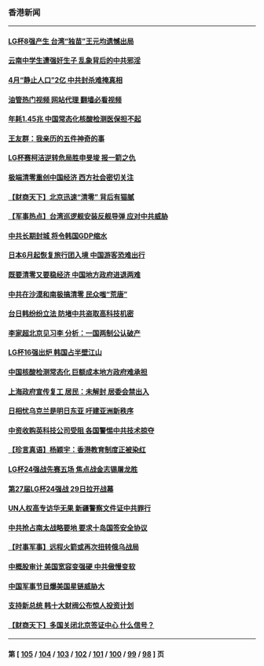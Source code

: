 ### 香港新闻
---
#### [LG杯8强产生 台湾“独苗”王元均遗憾出局](../../pages/ncid1349362/n13750378.md?06020445) 
#### [云南中学生遭强奸生子 乱象背后的中共邪淫](../../pages/ncid1349362/n13750214.md?06020445) 
#### [4月“静止人口”2亿 中共封杀难掩真相](../../pages/ncid1349362/n13750226.md?06020445) 
#### [油管热门视频 网站代理 翻墙必看视频](http://209.222.30.114:81/youtube.html?06020445)
#### [年耗1.45兆 中国常态化核酸检测医保担不起](../../pages/ncid1349362/n13750242.md?06020445) 
#### [王友群：我亲历的五件神奇的事](../../pages/ncid1349362/n13749515.md?06020445) 
#### [LG杯赛柯洁逆转危局胜申旻埈 报一箭之仇](../../pages/ncid1349362/n13749695.md?06020445) 
#### [极端清零重创中国经济 西方社会密切关注](../../pages/ncid1349362/n13749627.md?06020445) 
#### [【财商天下】北京迅速“清零” 背后有猫腻](../../pages/ncid1349362/n13749490.md?06020445) 
#### [【军事热点】台湾巡逻舰安装反舰导弹 应对中共威胁](../../pages/ncid1349362/n13749161.md?06020445) 
#### [中共长期封城 将令韩国GDP缩水](../../pages/ncid1349362/n13749210.md?06020445) 
#### [日本6月起恢复旅行团入境 中国游客恐难出行](../../pages/ncid1349362/n13749192.md?06020445) 
#### [既要清零又要稳经济 中国地方政府进退两难](../../pages/ncid1349362/n13749183.md?06020445) 
#### [中共在沙漠和南极搞清零 民众嗤“荒唐”](../../pages/ncid1349362/n13749171.md?06020445) 
#### [台日韩纷纷立法 防堵中共盗取高科技机密](../../pages/ncid1349362/n13749155.md?06020445) 
#### [李家超北京见习李 分析：一国两制公认破产](../../pages/ncid1349362/n13746938.md?06020445) 
#### [LG杯16强出炉 韩国占半壁江山](../../pages/ncid1349362/n13748892.md?06020445) 
#### [中国核酸检测常态化 巨额成本地方政府难承担](../../pages/ncid1349362/n13748745.md?06020445) 
#### [上海政府宣传复工 居民：未解封 居委会禁出入](../../pages/ncid1349362/n13748713.md?06020445) 
#### [日相忧乌克兰是明日东亚 吁建亚洲新秩序](../../pages/ncid1349362/n13748674.md?06020445) 
#### [中资收购英科技公司受阻 各国警惕中共技术掠夺](../../pages/ncid1349362/n13748635.md?06020445) 
#### [【珍言真语】杨颖宇：香港教育制度正被染红](../../pages/ncid1349362/n13748267.md?06020445) 
#### [LG杯24强战先赛五场 焦点战金志锡屠龙胜](../../pages/ncid1349362/n13748135.md?06020445) 
#### [第27届LG杯24强战 29日拉开战幕](../../pages/ncid1349362/n13748121.md?06020445) 
#### [UN人权高专访华无果 新疆警察文件证中共罪行](../../pages/ncid1349362/n13748112.md?06020445) 
#### [中共抢占南太战略要地 要求十岛国签安全协议](../../pages/ncid1349362/n13748106.md?06020445) 
#### [【时事军事】远程火箭或再次扭转俄乌战局](../../pages/ncid1349362/n13747713.md?06020445) 
#### [中概股审计 美国宽容变强硬 中共傲慢变软](../../pages/ncid1349362/n13747819.md?06020445) 
#### [中国军事节目爆美国星链威胁大](../../pages/ncid1349362/n13747800.md?06020445) 
#### [支持新总统 韩十大财阀公布惊人投资计划](../../pages/ncid1349362/n13747766.md?06020445) 
#### [【财商天下】多国关闭北京签证中心 什么信号？](../../pages/ncid1349362/n13747687.md?06020445) 

---
#### 第 [ [105](./105.md?06020445) / [104](./104.md?06020445) / [103](./103.md?06020445) / [102](./102.md?06020445) / [101](./101.md?06020445) / [100](./100.md?06020445) / [99](./99.md?06020445) / [98](./98.md?06020445) ] 页
